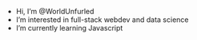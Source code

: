 - Hi, I’m @WorldUnfurled
- I’m interested in full-stack webdev and data science
- I’m currently learning Javascript
